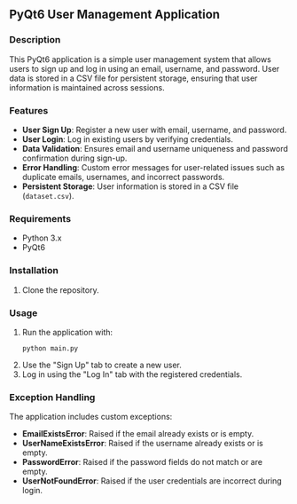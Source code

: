 ## PyQt6 User Management Application

### Description
This PyQt6 application is a simple user management system that allows users to sign up and log in using an email, username, and password. User data is stored in a CSV file for persistent storage, ensuring that user information is maintained across sessions.

### Features
- **User Sign Up**: Register a new user with email, username, and password.
- **User Login**: Log in existing users by verifying credentials.
- **Data Validation**: Ensures email and username uniqueness and password confirmation during sign-up.
- **Error Handling**: Custom error messages for user-related issues such as duplicate emails, usernames, and incorrect passwords.
- **Persistent Storage**: User information is stored in a CSV file (`dataset.csv`).

### Requirements
- Python 3.x
- PyQt6

### Installation
1. Clone the repository.

### Usage
1. Run the application with:
   ```
   python main.py
   ```
2. Use the "Sign Up" tab to create a new user.
3. Log in using the "Log In" tab with the registered credentials.

### Exception Handling
The application includes custom exceptions:
- **EmailExistsError**: Raised if the email already exists or is empty.
- **UserNameExistsError**: Raised if the username already exists or is empty.
- **PasswordError**: Raised if the password fields do not match or are empty.
- **UserNotFoundError**: Raised if the user credentials are incorrect during login.
